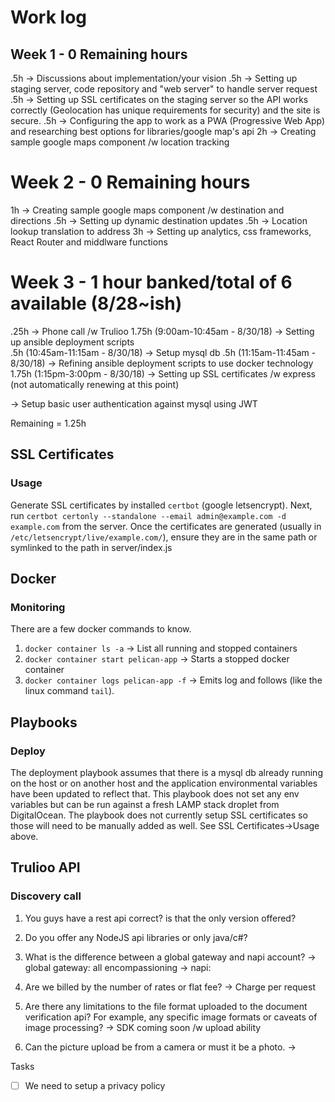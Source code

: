 # Work log

## Week 1 - 0 Remaining hours
.5h -> Discussions about implementation/your vision 
.5h -> Setting up staging server, code repository and "web server" to handle server request 
.5h -> Setting up SSL certificates on the staging server so the API works correctly (Geolocation has unique requirements for security) and the site is secure. 
.5h -> Configuring the app to work as a PWA (Progressive Web App) and researching best options for libraries/google map's api 
2h -> Creating sample google maps component /w location tracking 

# Week 2 - 0 Remaining hours
1h -> Creating sample google maps component /w destination and directions 
.5h -> Setting up dynamic destination updates 
.5h -> Location lookup translation to address 
3h -> Setting up analytics, css frameworks, React Router and middlware functions 

# Week 3 - 1 hour banked/total of 6 available (8/28~ish)
.25h -> Phone call /w Trulioo 
1.75h (9:00am-10:45am - 8/30/18) -> Setting up ansible deployment scripts  
.5h (10:45am-11:15am - 8/30/18) -> Setup mysql db 
.5h (11:15am-11:45am - 8/30/18) -> Refining ansible deployment scripts to use docker technology
1.75h (1:15pm-3:00pm - 8/30/18) -> Setting up SSL certificates /w express (not automatically renewing at this point)

-> Setup basic user authentication against mysql using JWT

Remaining = 1.25h

## SSL Certificates

### Usage

Generate SSL certificates by installed `certbot` (google letsencrypt). Next, run `certbot certonly --standalone --email admin@example.com -d example.com` from the server. Once the certificates are generated (usually in `/etc/letsencrypt/live/example.com/`), ensure they are in the same path or symlinked to the path in server/index.js

## Docker

### Monitoring

There are a few docker commands to know. 

1) `docker container ls -a` -> List all running and stopped containers 
2) `docker container start pelican-app` -> Starts a stopped docker container 
3) `docker container logs pelican-app -f` -> Emits log and follows (like the linux command `tail`). 

## Playbooks

### Deploy

The deployment playbook assumes that there is a mysql db already running on the host or on another host and the application environmental variables have been updated to reflect that. This playbook does not set any env variables but can be run against a fresh LAMP stack droplet from DigitalOcean. The playbook does not currently setup SSL certificates so those will need to be manually added as well. See SSL Certificates->Usage above.

## Trulioo API

### Discovery call

1) You guys have a rest api correct? is that the only version offered?
 
2) Do you offer any NodeJS api libraries or only java/c#?

3) What is the difference between a global gateway and napi account?
-> global gateway: all encompassioning
-> napi: 

4) Are we billed by the number of rates or flat fee?
-> Charge per request

5) Are there any limitations to the file format uploaded to the document verification api?  For example, any specific image formats or caveats of image processing?
-> SDK coming soon /w upload ability

6) Can the picture upload be from a camera or must it be a photo.
-> 

Tasks
- [ ] We need to setup a privacy policy
 